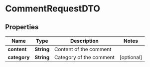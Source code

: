 

# CommentRequestDTO

## Properties

Name | Type | Description | Notes
------------ | ------------- | ------------- | -------------
**content** | **String** | Content of the comment  | 
**category** | **String** | Category of the comment  |  [optional]



